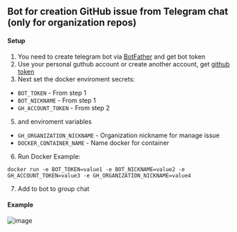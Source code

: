 ## Bot for creation GitHub issue from Telegram chat (only for organization repos)

#### Setup

1. You need to create telegram bot via [BotFather](https://t.me/BotFather) and get bot token
2. Use your personal guthub account or create another account, get [github token](https://github.com/settings/tokens)
3. Next set the docker enviroment secrets:
  * `BOT_TOKEN` - From step 1
  * `BOT_NICKNAME` - From step 1
  * `GH_ACCOUNT_TOKEN` - From step 2
5. and enviroment variables
  * `GH_ORGANIZATION_NICKNAME` - Organization nickname for manage issue
  * `DOCKER_CONTAINER_NAME` - Name docker for container

6. Run Docker Example:
```commandline
docker run -e BOT_TOKEN=value1 -e BOT_NICKNAME=value2 -e GH_ACCOUNT_TOKEN=value3 -e GH_ORGANIZATION_NICKNAME=value4
```
7. Add to bot to group chat

#### Example

![image](https://user-images.githubusercontent.com/51162917/225610117-0a5689ec-1742-4c11-8938-de8d098b5092.png)
